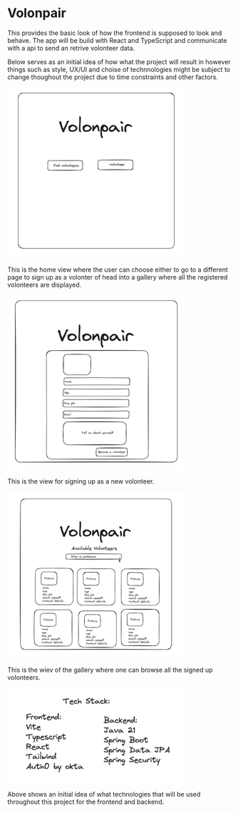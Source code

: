 
# Volonpair 


This provides the basic look of how the frontend is supposed to look and behave. The app will be build with React and TypeScript and communicate with a api to send an retrive volonteer data. 

Below serves as an initial idea of how what the project will result in however things such as style, UX/UI and choise of technnologies might be subject to change thoughout the project due to time constraints and other factors. 



<img src="./assets/home-view.png" alt="./assets/home-view.png" width="400"/>

This is the home view where the user can choose either to go to a different page to sign up as a volonter
of head into a gallery where all the registered volonteers are displayed.


<img src="./assets/signup.png" alt="./assets/signup.png" width="400"/>

This is the view for signing up as a new volonteer.


<img src="./assets/gallery.png" alt="./assets/gallery.png" width="400"/>

This is the wiev of the gallery where one can browse all the signed up volonteers.


<img src="./assets/techstack.png" alt="./assets/techstack.png" width="400"/>

Above shows an initial idea of what technologies that will be used throughout this project for the frontend and backend.
